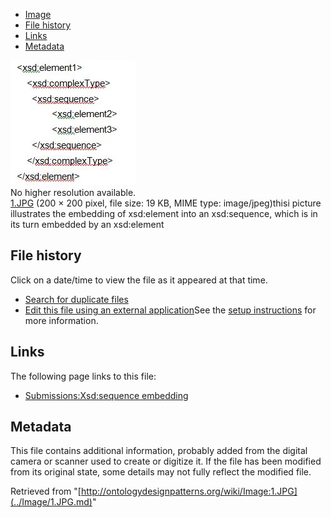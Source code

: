 * [Image](../Image/1.JPG.md#file)
* [File history](../Image/1.JPG.md#filehistory)
* [Links](../Image/1.JPG.md#filelinks)
* [Metadata](../Image/1.JPG.md#metadata)

[![Image:1.JPG](../images/6/63/1.JPG)](../images/6/63/1.JPG)  
No higher resolution available.  
[1.JPG](../images/6/63/1.JPG)‎ (200 × 200 pixel, file size: 19 KB, MIME type: image/jpeg)thisi picture illustrates the embedding of xsd:element into an xsd:sequence, which is in its turn embedded by an xsd:element




## File history

Click on a date/time to view the file as it appeared at that time.



  
* [Search for duplicate files](http://ontologydesignpatterns.org/wiki/Special:FileDuplicateSearch/1.JPG "Special:FileDuplicateSearch/1.JPG")
* [Edit this file using an external application](http://ontologydesignpatterns.org/wiki/index.php?title=Image:1.JPG&action=edit&externaledit=true&mode=file "Image:1.JPG")See the [setup instructions](http://www.mediawiki.org/wiki/Manual:External_editors "http://www.mediawiki.org/wiki/Manual:External_editors") for more information.

## Links



The following page links to this file:


* [Submissions:Xsd:sequence embedding](../Submissions/Xsd/sequence_embedding.md "Submissions:Xsd:sequence embedding")

## Metadata


This file contains additional information, probably added from the digital camera or scanner used to create or digitize it.
If the file has been modified from its original state, some details may not fully reflect the modified file.




Retrieved from "[http://ontologydesignpatterns.org/wiki/Image:1.JPG](../Image/1.JPG.md)"